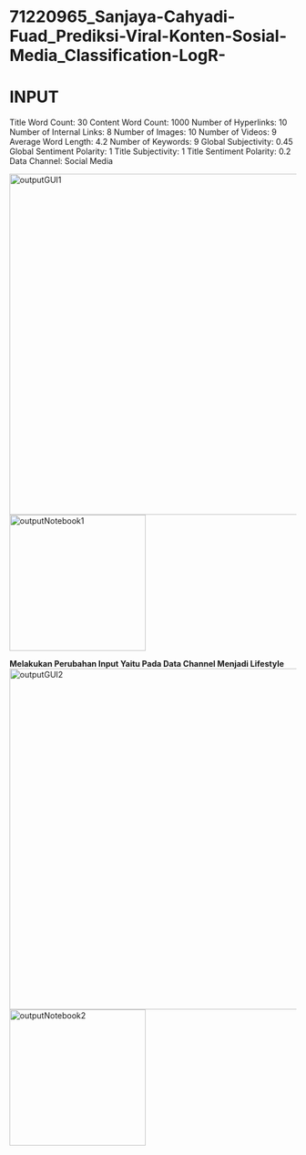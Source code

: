 # 71220965_Sanjaya-Cahyadi-Fuad_Prediksi-Viral-Konten-Sosial-Media_Classification-LogR-


# INPUT
Title Word Count: 30
Content Word Count: 1000
Number of Hyperlinks: 10
Number of Internal Links: 8
Number of Images: 10
Number of Videos: 9
Average Word Length: 4.2
Number of Keywords: 9
Global Subjectivity: 0.45
Global Sentiment Polarity: 1
Title Subjectivity: 1
Title Sentiment Polarity: 0.2
Data Channel: Social Media

<img width="599" alt="outputGUI1" src="https://github.com/SanjayaCF/71220965_Sanjaya-Cahyadi-Fuad_Prediksi-Viral-Konten-Sosial-Media_Classification-LogR-/assets/117884188/5fffc28d-ab8e-4d4b-9cbd-a53e36fdecee">
<img width="239" alt="outputNotebook1" src="https://github.com/SanjayaCF/71220965_Sanjaya-Cahyadi-Fuad_Prediksi-Viral-Konten-Sosial-Media_Classification-LogR-/assets/117884188/55391f62-071e-487e-af8b-611abe1d2000">

**Melakukan Perubahan Input Yaitu Pada Data Channel Menjadi Lifestyle**
<img width="599" alt="outputGUI2" src="https://github.com/SanjayaCF/71220965_Sanjaya-Cahyadi-Fuad_Prediksi-Viral-Konten-Sosial-Media_Classification-LogR-/assets/117884188/9544bbaf-7187-44a5-a3b4-5362ad88918c">
<img width="239" alt="outputNotebook2" src="https://github.com/SanjayaCF/71220965_Sanjaya-Cahyadi-Fuad_Prediksi-Viral-Konten-Sosial-Media_Classification-LogR-/assets/117884188/a627cff9-01d7-4625-bb3b-c792e7821d30">
